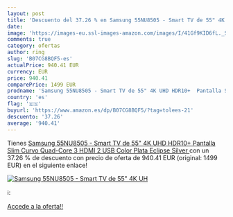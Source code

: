 ```yaml
---
layout: post
title: 'Descuento del 37.26 % en Samsung 55NU8505 - Smart TV de 55" 4K UH'
date: 
image: 'https://images-eu.ssl-images-amazon.com/images/I/41Gf9KID6fL._SL200_.jpg'
comments: true
category: ofertas
author: ring
slug: 'B07CG8BQF5-es'
actualPrice: 940.41 EUR
currency: EUR
price: 940.41
comparePrice: 1499 EUR
prodname: 'Samsung 55NU8505 - Smart TV de 55" 4K UHD HDR10+  Pantalla Slim Curvo  Quad-Core  3 HDMI  2 USB   Color Plata  Eclipse Silver '
country: 'es'
flag: '🇪🇸'
buyurl: 'https://www.amazon.es/dp/B07CG8BQF5/?tag=tolees-21'
descuento: '37.26'
average: '940.41'
---
```


Tienes [Samsung 55NU8505 - Smart TV de 55" 4K UHD HDR10+  Pantalla Slim Curvo  Quad-Core  3 HDMI  2 USB   Color Plata  Eclipse Silver ](https://www.amazon.es/dp/B07CG8BQF5/?tag=tolees-21) con un 37.26 % de descuento con precio de oferta de 940.41 EUR (original: 1499 EUR) en el siguiente enlace!

[![Samsung 55NU8505 - Smart TV de 55" 4K UH](https://images-eu.ssl-images-amazon.com/images/I/41Gf9KID6fL._SL200_.jpg)](https://www.amazon.es/dp/B07CG8BQF5/?tag=tolees-21)

ℹ️:


[Accede a la oferta!!](https://www.amazon.es/dp/B07CG8BQF5/?tag=tolees-21)
